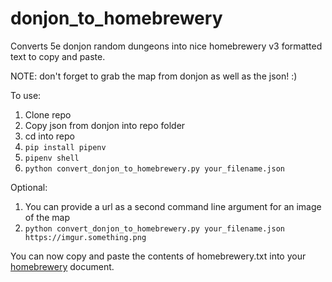 # donjon_to_homebrewery
Converts 5e donjon random dungeons into nice homebrewery v3 formatted text to copy and paste.

NOTE: don't forget to grab the map from donjon as well as the json! :)

To use:
1. Clone repo
1. Copy json from donjon into repo folder
1. cd into repo
1. `pip install pipenv`
1. `pipenv shell`
1. `python convert_donjon_to_homebrewery.py your_filename.json`

Optional:
1. You can provide a url as a second command line argument for an image of the map
1. `python convert_donjon_to_homebrewery.py your_filename.json https://imgur.something.png`

You can now copy and paste the contents of homebrewery.txt into your [homebrewery](https://homebrewery.naturalcrit.com/) document.

